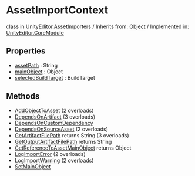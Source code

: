 # AssetImportContext
class in UnityEditor.AssetImporters
 / Inherits from: <a href="https://docs.unity3d.com/6000.0/Documentation/ScriptReference/Object.html">Object</a> / Implemented in: <a href="https://docs.unity3d.com/6000.0/Documentation/ScriptReference/UnityEditor.CoreModule.html">UnityEditor.CoreModule</a>
## Properties
- <a href="https://docs.unity3d.com/6000.0/Documentation/ScriptReference/AssetImportContext-assetPath.html">assetPath</a> : String
- <a href="https://docs.unity3d.com/6000.0/Documentation/ScriptReference/AssetImportContext-mainObject.html">mainObject</a> : Object
- <a href="https://docs.unity3d.com/6000.0/Documentation/ScriptReference/AssetImportContext-selectedBuildTarget.html">selectedBuildTarget</a> : BuildTarget
## Methods
- <a href="https://docs.unity3d.com/6000.0/Documentation/ScriptReference/AssetImportContext.AddObjectToAsset.html">AddObjectToAsset</a> (2 overloads)
- <a href="https://docs.unity3d.com/6000.0/Documentation/ScriptReference/AssetImportContext.DependsOnArtifact.html">DependsOnArtifact</a> (3 overloads)
- <a href="https://docs.unity3d.com/6000.0/Documentation/ScriptReference/AssetImportContext.DependsOnCustomDependency.html">DependsOnCustomDependency</a>
- <a href="https://docs.unity3d.com/6000.0/Documentation/ScriptReference/AssetImportContext.DependsOnSourceAsset.html">DependsOnSourceAsset</a> (2 overloads)
- <a href="https://docs.unity3d.com/6000.0/Documentation/ScriptReference/AssetImportContext.GetArtifactFilePath.html">GetArtifactFilePath</a> returns String (3 overloads)
- <a href="https://docs.unity3d.com/6000.0/Documentation/ScriptReference/AssetImportContext.GetOutputArtifactFilePath.html">GetOutputArtifactFilePath</a> returns String
- <a href="https://docs.unity3d.com/6000.0/Documentation/ScriptReference/AssetImportContext.GetReferenceToAssetMainObject.html">GetReferenceToAssetMainObject</a> returns Object
- <a href="https://docs.unity3d.com/6000.0/Documentation/ScriptReference/AssetImportContext.LogImportError.html">LogImportError</a> (2 overloads)
- <a href="https://docs.unity3d.com/6000.0/Documentation/ScriptReference/AssetImportContext.LogImportWarning.html">LogImportWarning</a> (2 overloads)
- <a href="https://docs.unity3d.com/6000.0/Documentation/ScriptReference/AssetImportContext.SetMainObject.html">SetMainObject</a>
